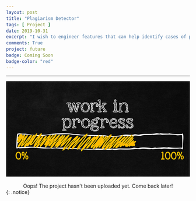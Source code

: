 ```yaml
---
layout: post
title: "Plagiarism Detector"
tags: [ Project ]
date: 2019-10-31
excerpt: "I wish to engineer features that can help identify cases of plagiarism in text and deploy a trained plagiarism detection model using Amazon SageMaker."
comments: True
project: future
badge: Coming Soon
badge-color: "red"
---
```


---

![png](/assets/img/wip.jpg)
<center> Oops! The project hasn't been uploaded yet. Come back later! </center>
{: .notice}
